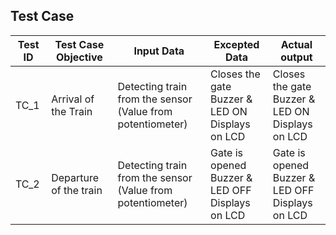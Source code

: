 ## Test Case

| Test ID| Test Case Objective | Input Data | Excepted Data | Actual output |
|--------|---------------------|------------|---------------|----------------|
|TC_1|Arrival of the Train     |Detecting train from the sensor<br /> (Value from potentiometer)|Closes the gate <br /> Buzzer & LED ON <br /> Displays on LCD|Closes the gate <br /> Buzzer & LED ON <br /> Displays on LCD|
|TC_2|Departure of the train|Detecting train from the sensor<br /> (Value from potentiometer)|Gate is opened <br /> Buzzer & LED OFF <br /> Displays on LCD|Gate is opened <br /> Buzzer & LED OFF <br /> Displays on LCD|
